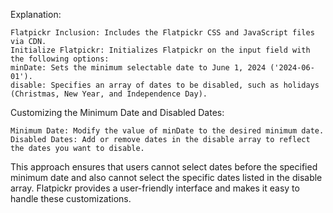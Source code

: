 Explanation:

    Flatpickr Inclusion: Includes the Flatpickr CSS and JavaScript files via CDN.
    Initialize Flatpickr: Initializes Flatpickr on the input field with the following options:
    minDate: Sets the minimum selectable date to June 1, 2024 ('2024-06-01').
    disable: Specifies an array of dates to be disabled, such as holidays (Christmas, New Year, and Independence Day).

Customizing the Minimum Date and Disabled Dates:

    Minimum Date: Modify the value of minDate to the desired minimum date.
    Disabled Dates: Add or remove dates in the disable array to reflect the dates you want to disable.

This approach ensures that users cannot select dates before the specified minimum date and also cannot select the specific dates listed in the disable array. Flatpickr provides a user-friendly interface and makes it easy to handle these customizations.
